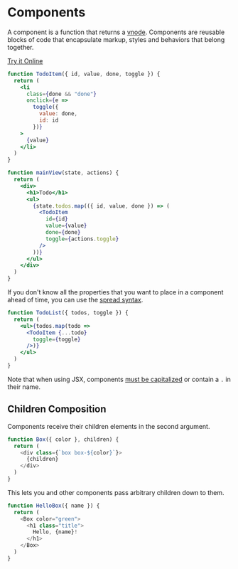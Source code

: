 # Components

A component is a function that returns a [vnode](/docs/vnodes.md). Components are reusable blocks of code that encapsulate markup, styles and behaviors that belong together.

[Try it Online](https://codepen.io/hyperapp/pen/zNxRLy)

```jsx
function TodoItem({ id, value, done, toggle }) {
  return (
    <li
      class={done && "done"}
      onclick={e =>
        toggle({
          value: done,
          id: id
        })}
    >
      {value}
    </li>
  )
}

function mainView(state, actions) {
  return (
    <div>
      <h1>Todo</h1>
      <ul>
        {state.todos.map(({ id, value, done }) => (
          <TodoItem
            id={id}
            value={value}
            done={done}
            toggle={actions.toggle}
          />
        ))}
      </ul>
    </div>
  )
}
```

If you don't know all the properties that you want to place in a component ahead of time, you can use the [spread syntax](https://developer.mozilla.org/en-US/docs/Web/JavaScript/Reference/Operators/Spread_operator).

```jsx
function TodoList({ todos, toggle }) {
  return (
    <ul>{todos.map(todo =>
      <TodoItem {...todo}
        toggle={toggle}
      />)}
    </ul>
  )
}
```

Note that when using JSX, components [must be capitalized](https://facebook.github.io/react/docs/jsx-in-depth.html#user-defined-components-must-be-capitalized) or contain a `.` in their name.

## Children Composition

Components receive their children elements in the second argument.

```js
function Box({ color }, children) {
  return (
    <div class={`box box-${color}`}>
      {children}
    </div>
  )
}
```

This lets you and other components pass arbitrary children down to them.

```js
function HelloBox({ name }) {
  return (
    <Box color="green">
      <h1 class="title">
        Hello, {name}!
      </h1>
    </Box>
  )
}
```
